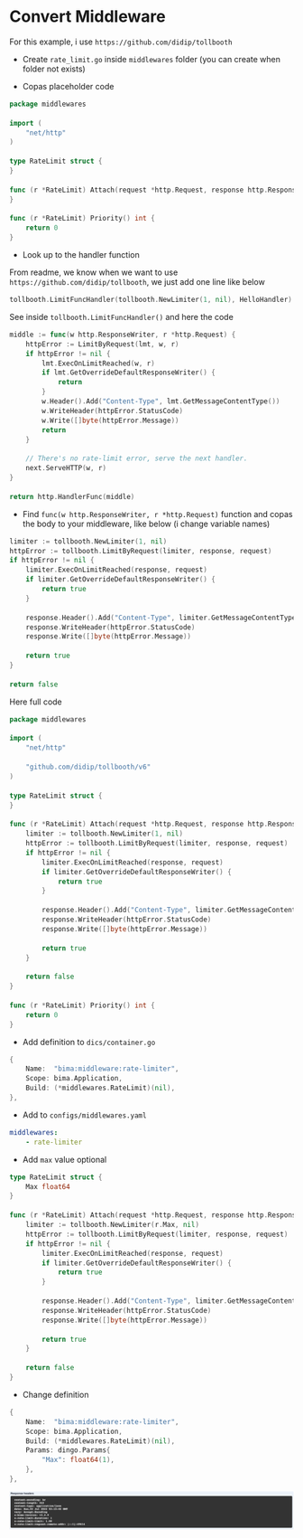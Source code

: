 # Convert Middleware

For this example, i use `https://github.com/didip/tollbooth`

- Create `rate_limit.go` inside `middlewares` folder (you can create when folder not exists)

- Copas placeholder code

```go
package middlewares

import (
	"net/http"
)

type RateLimit struct {
}

func (r *RateLimit) Attach(request *http.Request, response http.ResponseWriter) bool {
}

func (r *RateLimit) Priority() int {
	return 0
}

```

- Look up to the handler function

From readme, we know when we want to use `https://github.com/didip/tollbooth`, we just add one line like below

```go
tollbooth.LimitFuncHandler(tollbooth.NewLimiter(1, nil), HelloHandler)
```

See inside `tollbooth.LimitFuncHandler()` and here the code

```go
middle := func(w http.ResponseWriter, r *http.Request) {
    httpError := LimitByRequest(lmt, w, r)
    if httpError != nil {
        lmt.ExecOnLimitReached(w, r)
        if lmt.GetOverrideDefaultResponseWriter() {
            return
        }
        w.Header().Add("Content-Type", lmt.GetMessageContentType())
        w.WriteHeader(httpError.StatusCode)
        w.Write([]byte(httpError.Message))
        return
    }

    // There's no rate-limit error, serve the next handler.
    next.ServeHTTP(w, r)
}

return http.HandlerFunc(middle)
```

- Find `func(w http.ResponseWriter, r *http.Request)` function and copas the body to your middleware, like below (i change variable names)

```go
limiter := tollbooth.NewLimiter(1, nil)
httpError := tollbooth.LimitByRequest(limiter, response, request)
if httpError != nil {
    limiter.ExecOnLimitReached(response, request)
    if limiter.GetOverrideDefaultResponseWriter() {
        return true
    }

    response.Header().Add("Content-Type", limiter.GetMessageContentType())
    response.WriteHeader(httpError.StatusCode)
    response.Write([]byte(httpError.Message))

    return true
}

return false
```

Here full code

```go
package middlewares

import (
	"net/http"

	"github.com/didip/tollbooth/v6"
)

type RateLimit struct {
}

func (r *RateLimit) Attach(request *http.Request, response http.ResponseWriter) bool {
	limiter := tollbooth.NewLimiter(1, nil)
	httpError := tollbooth.LimitByRequest(limiter, response, request)
	if httpError != nil {
		limiter.ExecOnLimitReached(response, request)
		if limiter.GetOverrideDefaultResponseWriter() {
			return true
		}

		response.Header().Add("Content-Type", limiter.GetMessageContentType())
		response.WriteHeader(httpError.StatusCode)
		response.Write([]byte(httpError.Message))

		return true
	}

	return false
}

func (r *RateLimit) Priority() int {
	return 0
}

```

- Add definition to `dics/container.go`

```go
{
    Name:  "bima:middleware:rate-limiter",
    Scope: bima.Application,
    Build: (*middlewares.RateLimit)(nil),
},
```

- Add to `configs/middlewares.yaml`

```yaml
middlewares:
    - rate-limiter
```

- Add `max` value optional

```go
type RateLimit struct {
	Max float64
}

func (r *RateLimit) Attach(request *http.Request, response http.ResponseWriter) bool {
	limiter := tollbooth.NewLimiter(r.Max, nil)
	httpError := tollbooth.LimitByRequest(limiter, response, request)
	if httpError != nil {
		limiter.ExecOnLimitReached(response, request)
		if limiter.GetOverrideDefaultResponseWriter() {
			return true
		}

		response.Header().Add("Content-Type", limiter.GetMessageContentType())
		response.WriteHeader(httpError.StatusCode)
		response.Write([]byte(httpError.Message))

		return true
	}

	return false
}
```

- Change definition

```go
{
    Name:  "bima:middleware:rate-limiter",
    Scope: bima.Application,
    Build: (*middlewares.RateLimit)(nil),
    Params: dingo.Params{
        "Max": float64(1),
    },
},
```

![Rate limiter](../assets/rate-limit-header.png)
